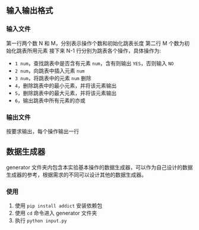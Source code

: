 ## 输入输出格式
### 输入文件
第一行两个数 N 和 M，分别表示操作个数和初始化跳表长度
第二行 M 个数为初始化跳表所用元素
接下来 N-1 行分别为跳表各个操作，具体操作为:
- `1 num`，查找跳表中是否含有元素 `num`，含有则输出 `YES`，否则输入 `NO`
- `2 num`，向跳表中插入元素 `num`
- `3 num`，将跳表中的元素 `num` 删除
- `4`，删除跳表中的最小元素，并将该元素输出
- `5`，删除跳表中的最大元素，并将该元素输出
- `6`，输出跳表中所有元素的亦或
### 输出文件
按要求输出，每个操作输出一行



## 数据生成器
generator 文件夹内包含本实验基本操作的数据生成器，可以作为自己设计的数据生成器的参考，根据需求的不同可以设计其他的数据生成器。
### 使用
1. 使用 `pip install addict` 安装依赖包
2. 使用 `cd` 命令进入 generator 文件夹
3. 执行 `python input.py`
